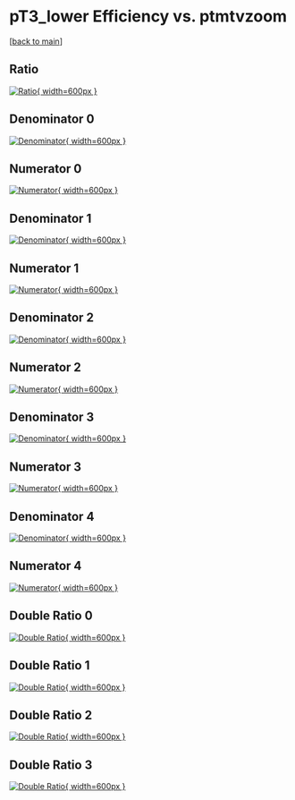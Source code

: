 # pT3_lower Efficiency vs. ptmtvzoom

[[back to main](./)]



## Ratio

[![Ratio](../mtv/var/pT3_lower_xtr_13_1_eff_ptmtvzoom.png){ width=600px }](../mtv/var/pT3_lower_xtr_13_1_eff_ptmtvzoom.pdf)

## Denominator 0

[![Denominator](../mtv/den/pT3_lower_xtr_13_1_eff_ptmtvzoom_den0.png){ width=600px }](../mtv/den/pT3_lower_xtr_13_1_eff_ptmtvzoom_den0.pdf)

## Numerator 0

[![Numerator](../mtv/num/pT3_lower_xtr_13_1_eff_ptmtvzoom_num0.png){ width=600px }](../mtv/num/pT3_lower_xtr_13_1_eff_ptmtvzoom_num0.pdf)

## Denominator 1

[![Denominator](../mtv/den/pT3_lower_xtr_13_1_eff_ptmtvzoom_den1.png){ width=600px }](../mtv/den/pT3_lower_xtr_13_1_eff_ptmtvzoom_den1.pdf)

## Numerator 1

[![Numerator](../mtv/num/pT3_lower_xtr_13_1_eff_ptmtvzoom_num1.png){ width=600px }](../mtv/num/pT3_lower_xtr_13_1_eff_ptmtvzoom_num1.pdf)

## Denominator 2

[![Denominator](../mtv/den/pT3_lower_xtr_13_1_eff_ptmtvzoom_den2.png){ width=600px }](../mtv/den/pT3_lower_xtr_13_1_eff_ptmtvzoom_den2.pdf)

## Numerator 2

[![Numerator](../mtv/num/pT3_lower_xtr_13_1_eff_ptmtvzoom_num2.png){ width=600px }](../mtv/num/pT3_lower_xtr_13_1_eff_ptmtvzoom_num2.pdf)

## Denominator 3

[![Denominator](../mtv/den/pT3_lower_xtr_13_1_eff_ptmtvzoom_den3.png){ width=600px }](../mtv/den/pT3_lower_xtr_13_1_eff_ptmtvzoom_den3.pdf)

## Numerator 3

[![Numerator](../mtv/num/pT3_lower_xtr_13_1_eff_ptmtvzoom_num3.png){ width=600px }](../mtv/num/pT3_lower_xtr_13_1_eff_ptmtvzoom_num3.pdf)

## Denominator 4

[![Denominator](../mtv/den/pT3_lower_xtr_13_1_eff_ptmtvzoom_den4.png){ width=600px }](../mtv/den/pT3_lower_xtr_13_1_eff_ptmtvzoom_den4.pdf)

## Numerator 4

[![Numerator](../mtv/num/pT3_lower_xtr_13_1_eff_ptmtvzoom_num4.png){ width=600px }](../mtv/num/pT3_lower_xtr_13_1_eff_ptmtvzoom_num4.pdf)

## Double Ratio 0

[![Double Ratio](../mtv/ratio/pT3_lower_xtr_13_1_eff_ptmtvzoom_ratio0.png){ width=600px }](../mtv/ratio/pT3_lower_xtr_13_1_eff_ptmtvzoom_ratio0.pdf)

## Double Ratio 1

[![Double Ratio](../mtv/ratio/pT3_lower_xtr_13_1_eff_ptmtvzoom_ratio1.png){ width=600px }](../mtv/ratio/pT3_lower_xtr_13_1_eff_ptmtvzoom_ratio1.pdf)

## Double Ratio 2

[![Double Ratio](../mtv/ratio/pT3_lower_xtr_13_1_eff_ptmtvzoom_ratio2.png){ width=600px }](../mtv/ratio/pT3_lower_xtr_13_1_eff_ptmtvzoom_ratio2.pdf)

## Double Ratio 3

[![Double Ratio](../mtv/ratio/pT3_lower_xtr_13_1_eff_ptmtvzoom_ratio3.png){ width=600px }](../mtv/ratio/pT3_lower_xtr_13_1_eff_ptmtvzoom_ratio3.pdf)

